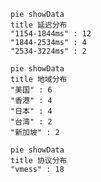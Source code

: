 
```mermaid
pie showData
title 延迟分布
"1154-1844ms" : 12
"1844-2534ms" : 4
"2534-3224ms" : 2
```
```mermaid
pie showData
title 地域分布
"美国" : 6
"香港" : 4
"日本" : 4
"台湾" : 2
"新加坡" : 2
```
```mermaid
pie showData
title 协议分布
"vmess" : 18
```